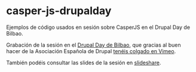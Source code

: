 casper-js-drupalday
===================

Ejemplos de código usados en sesión sobre CasperJS en el Drupal Day de Bilbao. 


Grabación de la sesión en el <a title="Casper - Drupal Day Bilbao" href="http://2014.drupalday.es/sesion/casperjs-asegurando-la-calidad-de-un-proyecto-drupal">Drupal Day de Bilbao</a>, que gracias al buen hacer de la Asociación Española de Drupal <a href="http://vimeo.com/112241760">tenéis colgado en Vimeo</a>.

    
También podéis consultar las slides de la sesión en <a href="http://www.slideshare.net/DAVIDGILBIKO2/casper-js-asegurando-la-calidad-en-frontend-drupal">slideshare</a>.


